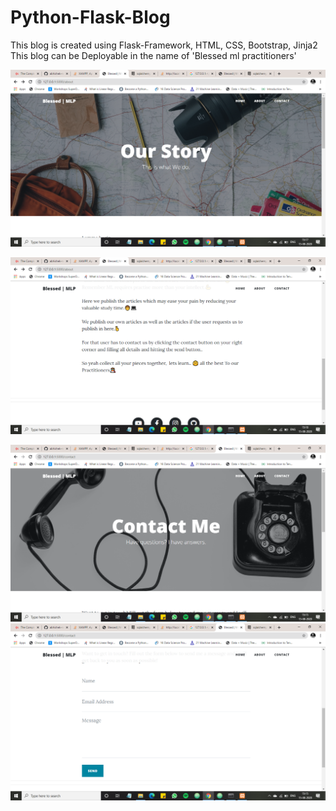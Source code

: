 # Python-Flask-Blog
This blog is created using Flask-Framework, HTML, CSS, Bootstrap, Jinja2 <br>
This blog can be Deployable in the name of 'Blessed ml practitioners'

![Test Image 1](Screenshot_(63).png)

![Test Image 2](Screenshot_(64).png)



![Test Image 3](Screenshot_(61).png)
![Test Image 4](Screenshot_(62).png)
